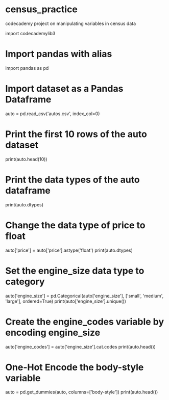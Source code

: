 # census_practice
codecademy project on manipulating variables in census data

import codecademylib3

# Import pandas with alias
import pandas as pd

# Import dataset as a Pandas Dataframe
auto = pd.read_csv('autos.csv', index_col=0)

# Print the first 10 rows of the auto dataset
print(auto.head(10))

# Print the data types of the auto dataframe
print(auto.dtypes)

# Change the data type of price to float
auto['price'] = auto['price'].astype('float')
print(auto.dtypes)

# Set the engine_size data type to category
auto['engine_size'] = pd.Categorical(auto['engine_size'], ['small', 'medium', 'large'], ordered=True)
print(auto['engine_size'].unique())

# Create the engine_codes variable by encoding engine_size
auto['engine_codes'] = auto['engine_size'].cat.codes
print(auto.head())

# One-Hot Encode the body-style variable
auto = pd.get_dummies(auto, columns=['body-style'])
print(auto.head())
